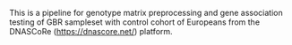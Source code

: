 This is a pipeline for genotype matrix preprocessing and gene association testing of GBR sampleset with control cohort of Europeans from the DNASCoRe (https://dnascore.net/) platform.
